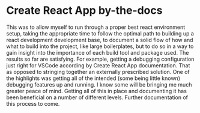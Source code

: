 # Create React App by-the-docs

This was to allow myself to run through a proper best react environment setup, taking the appropriate time to follow the optimal path to building up a react development development base, to document a solid flow of how and what to build into the project, like large boilerplates, but to do so in a way to gain insight into the importance of each build tool and package used.
The results so far are satisfying. For example, getting a debugging configuration just right for VSCode according by Create React App documentation. That as opposed to stringing together an externally prescribed solution. One of the highlights was getting all of the intended (some being little known) debugging features up and running. I know some will be bringing me much greater peace of mind. Getting all of this in place and documenting it has been beneficial on a number of different levels. Further documentation of this process to come.

